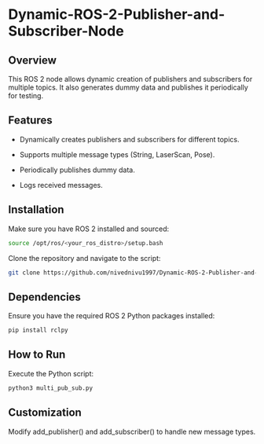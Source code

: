 # Dynamic-ROS-2-Publisher-and-Subscriber-Node


## Overview

This ROS 2 node allows dynamic creation of publishers and subscribers for multiple topics. It also generates dummy data and publishes it periodically for testing.

## Features

- Dynamically creates publishers and subscribers for different topics.

- Supports multiple message types (String, LaserScan, Pose).

- Periodically publishes dummy data.

- Logs received messages.

## Installation

Make sure you have ROS 2 installed and sourced:
```bash
source /opt/ros/<your_ros_distro>/setup.bash
```

Clone the repository and navigate to the script:
```bash
git clone https://github.com/nivednivu1997/Dynamic-ROS-2-Publisher-and-Subscriber-Node.git
```



## Dependencies

Ensure you have the required ROS 2 Python packages installed:
```bash
pip install rclpy
```
## How to Run

Execute the Python script:
```bash
python3 multi_pub_sub.py
```

## Customization

Modify add_publisher() and add_subscriber() to handle new message types.

